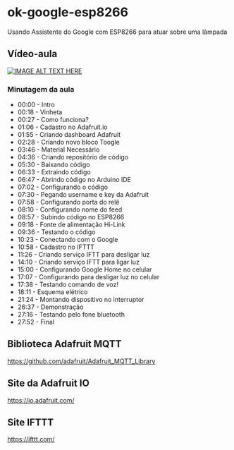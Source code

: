 # ok-google-esp8266
Usando Assistente do Google com ESP8266 para atuar sobre uma lâmpada

## Vídeo-aula
[![IMAGE ALT TEXT HERE](https://img.youtube.com/vi/IC2V1a80Lgw/0.jpg)](https://www.youtube.com/watch?v=IC2V1a80Lgw)

### Minutagem da aula
- 00:00 - Intro
- 00:18 - Vinheta
- 00:27 - Como funciona?
- 01:06 - Cadastro no Adafruit.io
- 01:55 - Criando dashboard Adafruit
- 02:28 - Criando novo bloco Toogle
- 03:46 - Material Necessário
- 04:36 - Criando repositório de código
- 05:30 - Baixando código
- 06:33 - Extraindo código
- 06:47 - Abrindo código no Arduino IDE
- 07:02 - Configurando o código
- 07:30 - Pegando username e key da Adafruit
- 07:58 - Configurando porta do relê
- 08:10 - Configurando nome do feed
- 08:57 - Subindo código no ESP8266
- 09:18 - Fonte de alimentação Hi-Link
- 09:36 - Testando o código
- 10:23 - Conectando com o Google
- 10:58 - Cadastro no IFTTT
- 11:26 - Criando serviço IFTT para desligar luz
- 14:10 - Criando serviço IFTT para ligar luz
- 15:00 - Configurando Google Home no celular
- 17:07 - Configurando para desligar luz no celular
- 17:38 - Testando comando de voz!
- 18:11 - Esquema elétrico
- 21:24 - Montando dispositivo no interruptor
- 26:37 - Demonstração
- 27:16 - Testando pelo fone bluetooth
- 27:52 - Final

## Biblioteca Adafruit MQTT
https://github.com/adafruit/Adafruit_MQTT_Library

## Site da Adafruit IO
https://io.adafruit.com/

## Site IFTTT
https://ifttt.com/
